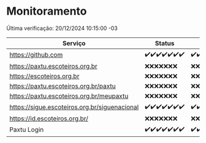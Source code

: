 # Monitoramento

Última verificação: 20/12/2024 10:15:00 -03

|Serviço|Status|Últimas 24h|
|---|---|---|
|https://github.com|<span title="2024-12-13: OK=23">✔️</span><span title="2024-12-14: OK=23">✔️</span><span title="2024-12-15: OK=23">✔️</span><span title="2024-12-16: OK=23">✔️</span><span title="2024-12-17: OK=23">✔️</span><span title="2024-12-18: OK=23">✔️</span><span title="2024-12-19: OK=12">✔️</span>|<span title="19/12/2024 10:18:00 -03 : 200">✔️</span><span title="19/12/2024 11:08:00 -03 : 200">✔️</span><span title="19/12/2024 12:08:00 -03 : 200">✔️</span><span title="19/12/2024 13:09:00 -03 : 200">✔️</span><span title="19/12/2024 14:07:00 -03 : 200">✔️</span><span title="19/12/2024 15:11:00 -03 : 200">✔️</span><span title="19/12/2024 16:06:00 -03 : 200">✔️</span><span title="19/12/2024 17:09:00 -03 : 200">✔️</span><span title="19/12/2024 18:07:00 -03 : 200">✔️</span><span title="19/12/2024 19:07:00 -03 : 200">✔️</span><span title="19/12/2024 20:08:00 -03 : 200">✔️</span><span title="19/12/2024 21:40:00 -03 : 200">✔️</span><span title="19/12/2024 23:10:00 -03 : 200">✔️</span><span title="20/12/2024 00:14:00 -03 : 200">✔️</span><span title="20/12/2024 01:10:00 -03 : 200">✔️</span><span title="20/12/2024 02:08:00 -03 : 200">✔️</span><span title="20/12/2024 03:12:00 -03 : 200">✔️</span><span title="20/12/2024 04:08:00 -03 : 200">✔️</span><span title="20/12/2024 05:11:00 -03 : 200">✔️</span><span title="20/12/2024 06:08:00 -03 : 200">✔️</span><span title="20/12/2024 07:08:00 -03 : 200">✔️</span><span title="20/12/2024 08:06:00 -03 : 200">✔️</span><span title="20/12/2024 09:15:00 -03 : 200">✔️</span><span title="20/12/2024 10:15:00 -03 : 200">✔️</span>|
|https://paxtu.escoteiros.org.br|<span title="2024-12-13: Falhas=23">❌</span><span title="2024-12-14: Falhas=23">❌</span><span title="2024-12-15: Falhas=23">❌</span><span title="2024-12-16: Falhas=23">❌</span><span title="2024-12-17: Falhas=23">❌</span><span title="2024-12-18: Falhas=23">❌</span><span title="2024-12-19: Falhas=12">❌</span>|<span title="19/12/2024 10:18:00 -03 : 403">❌</span><span title="19/12/2024 11:08:00 -03 : 403">❌</span><span title="19/12/2024 12:08:00 -03 : 403">❌</span><span title="19/12/2024 13:09:00 -03 : 403">❌</span><span title="19/12/2024 14:07:00 -03 : 403">❌</span><span title="19/12/2024 15:11:00 -03 : 403">❌</span><span title="19/12/2024 16:06:00 -03 : 403">❌</span><span title="19/12/2024 17:09:00 -03 : 403">❌</span><span title="19/12/2024 18:07:00 -03 : 403">❌</span><span title="19/12/2024 19:07:00 -03 : 403">❌</span><span title="19/12/2024 20:08:00 -03 : 403">❌</span><span title="19/12/2024 21:40:00 -03 : 403">❌</span><span title="19/12/2024 23:10:00 -03 : 403">❌</span><span title="20/12/2024 00:14:00 -03 : 403">❌</span><span title="20/12/2024 01:10:00 -03 : 403">❌</span><span title="20/12/2024 02:08:00 -03 : 403">❌</span><span title="20/12/2024 03:12:00 -03 : 403">❌</span><span title="20/12/2024 04:08:00 -03 : 403">❌</span><span title="20/12/2024 05:11:00 -03 : 403">❌</span><span title="20/12/2024 06:08:00 -03 : 403">❌</span><span title="20/12/2024 07:08:00 -03 : 403">❌</span><span title="20/12/2024 08:06:00 -03 : 403">❌</span><span title="20/12/2024 09:15:00 -03 : 403">❌</span><span title="20/12/2024 10:15:00 -03 : 403">❌</span>|
|https://escoteiros.org.br|<span title="2024-12-13: Falhas=23">❌</span><span title="2024-12-14: Falhas=23">❌</span><span title="2024-12-15: Falhas=23">❌</span><span title="2024-12-16: Falhas=23">❌</span><span title="2024-12-17: Falhas=23">❌</span><span title="2024-12-18: Falhas=23">❌</span><span title="2024-12-19: Falhas=12">❌</span>|<span title="19/12/2024 10:18:00 -03 : 403">❌</span><span title="19/12/2024 11:08:00 -03 : 403">❌</span><span title="19/12/2024 12:08:00 -03 : 403">❌</span><span title="19/12/2024 13:09:00 -03 : 403">❌</span><span title="19/12/2024 14:07:00 -03 : 403">❌</span><span title="19/12/2024 15:11:00 -03 : 403">❌</span><span title="19/12/2024 16:06:00 -03 : 403">❌</span><span title="19/12/2024 17:09:00 -03 : 403">❌</span><span title="19/12/2024 18:07:00 -03 : 403">❌</span><span title="19/12/2024 19:07:00 -03 : 403">❌</span><span title="19/12/2024 20:08:00 -03 : 403">❌</span><span title="19/12/2024 21:40:00 -03 : 403">❌</span><span title="19/12/2024 23:10:00 -03 : 403">❌</span><span title="20/12/2024 00:14:00 -03 : 403">❌</span><span title="20/12/2024 01:10:00 -03 : 403">❌</span><span title="20/12/2024 02:08:00 -03 : 403">❌</span><span title="20/12/2024 03:12:00 -03 : 403">❌</span><span title="20/12/2024 04:08:00 -03 : 403">❌</span><span title="20/12/2024 05:11:00 -03 : 403">❌</span><span title="20/12/2024 06:08:00 -03 : 403">❌</span><span title="20/12/2024 07:08:00 -03 : 403">❌</span><span title="20/12/2024 08:06:00 -03 : 403">❌</span><span title="20/12/2024 09:15:00 -03 : 403">❌</span><span title="20/12/2024 10:15:00 -03 : 403">❌</span>|
|https://paxtu.escoteiros.org.br/paxtu|<span title="2024-12-13: Falhas=23">❌</span><span title="2024-12-14: Falhas=23">❌</span><span title="2024-12-15: Falhas=23">❌</span><span title="2024-12-16: Falhas=23">❌</span><span title="2024-12-17: Falhas=23">❌</span><span title="2024-12-18: Falhas=23">❌</span><span title="2024-12-19: Falhas=12">❌</span>|<span title="19/12/2024 10:18:00 -03 : 403">❌</span><span title="19/12/2024 11:08:00 -03 : 403">❌</span><span title="19/12/2024 12:08:00 -03 : 403">❌</span><span title="19/12/2024 13:09:00 -03 : 403">❌</span><span title="19/12/2024 14:07:00 -03 : 403">❌</span><span title="19/12/2024 15:11:00 -03 : 403">❌</span><span title="19/12/2024 16:06:00 -03 : 403">❌</span><span title="19/12/2024 17:09:00 -03 : 403">❌</span><span title="19/12/2024 18:07:00 -03 : 403">❌</span><span title="19/12/2024 19:07:00 -03 : 403">❌</span><span title="19/12/2024 20:08:00 -03 : 403">❌</span><span title="19/12/2024 21:40:00 -03 : 403">❌</span><span title="19/12/2024 23:10:00 -03 : 403">❌</span><span title="20/12/2024 00:14:00 -03 : 403">❌</span><span title="20/12/2024 01:10:00 -03 : 403">❌</span><span title="20/12/2024 02:08:00 -03 : 403">❌</span><span title="20/12/2024 03:12:00 -03 : 403">❌</span><span title="20/12/2024 04:08:00 -03 : 403">❌</span><span title="20/12/2024 05:11:00 -03 : 403">❌</span><span title="20/12/2024 06:08:00 -03 : 403">❌</span><span title="20/12/2024 07:08:00 -03 : 403">❌</span><span title="20/12/2024 08:06:00 -03 : 403">❌</span><span title="20/12/2024 09:15:00 -03 : 403">❌</span><span title="20/12/2024 10:15:00 -03 : 403">❌</span>|
|https://paxtu.escoteiros.org.br/meupaxtu|<span title="2024-12-13: Falhas=23">❌</span><span title="2024-12-14: Falhas=23">❌</span><span title="2024-12-15: Falhas=23">❌</span><span title="2024-12-16: Falhas=23">❌</span><span title="2024-12-17: Falhas=23">❌</span><span title="2024-12-18: Falhas=23">❌</span><span title="2024-12-19: Falhas=12">❌</span>|<span title="19/12/2024 10:18:00 -03 : 403">❌</span><span title="19/12/2024 11:08:00 -03 : 403">❌</span><span title="19/12/2024 12:08:00 -03 : 403">❌</span><span title="19/12/2024 13:09:00 -03 : 403">❌</span><span title="19/12/2024 14:07:00 -03 : 403">❌</span><span title="19/12/2024 15:11:00 -03 : 403">❌</span><span title="19/12/2024 16:06:00 -03 : 403">❌</span><span title="19/12/2024 17:09:00 -03 : 403">❌</span><span title="19/12/2024 18:07:00 -03 : 403">❌</span><span title="19/12/2024 19:07:00 -03 : 403">❌</span><span title="19/12/2024 20:08:00 -03 : 403">❌</span><span title="19/12/2024 21:40:00 -03 : 403">❌</span><span title="19/12/2024 23:10:00 -03 : 403">❌</span><span title="20/12/2024 00:14:00 -03 : 403">❌</span><span title="20/12/2024 01:10:00 -03 : 403">❌</span><span title="20/12/2024 02:08:00 -03 : 403">❌</span><span title="20/12/2024 03:12:00 -03 : 403">❌</span><span title="20/12/2024 04:08:00 -03 : 403">❌</span><span title="20/12/2024 05:11:00 -03 : 403">❌</span><span title="20/12/2024 06:08:00 -03 : 403">❌</span><span title="20/12/2024 07:08:00 -03 : 403">❌</span><span title="20/12/2024 08:06:00 -03 : 403">❌</span><span title="20/12/2024 09:15:00 -03 : 403">❌</span><span title="20/12/2024 10:15:00 -03 : 403">❌</span>|
|https://sigue.escoteiros.org.br/siguenacional|<span title="2024-12-13: OK=23">✔️</span><span title="2024-12-14: OK=23">✔️</span><span title="2024-12-15: OK=23">✔️</span><span title="2024-12-16: OK=23">✔️</span><span title="2024-12-17: OK=23">✔️</span><span title="2024-12-18: OK=23">✔️</span><span title="2024-12-19: OK=12">✔️</span>|<span title="19/12/2024 10:18:00 -03 : 200">✔️</span><span title="19/12/2024 11:08:00 -03 : 200">✔️</span><span title="19/12/2024 12:08:00 -03 : 200">✔️</span><span title="19/12/2024 13:09:00 -03 : 200">✔️</span><span title="19/12/2024 14:07:00 -03 : 200">✔️</span><span title="19/12/2024 15:11:00 -03 : 200">✔️</span><span title="19/12/2024 16:06:00 -03 : 200">✔️</span><span title="19/12/2024 17:09:00 -03 : 200">✔️</span><span title="19/12/2024 18:07:00 -03 : 200">✔️</span><span title="19/12/2024 19:07:00 -03 : 200">✔️</span><span title="19/12/2024 20:08:00 -03 : 200">✔️</span><span title="19/12/2024 21:40:00 -03 : 200">✔️</span><span title="19/12/2024 23:10:00 -03 : 200">✔️</span><span title="20/12/2024 00:14:00 -03 : 200">✔️</span><span title="20/12/2024 01:10:00 -03 : 200">✔️</span><span title="20/12/2024 02:08:00 -03 : 200">✔️</span><span title="20/12/2024 03:12:00 -03 : 200">✔️</span><span title="20/12/2024 04:08:00 -03 : 200">✔️</span><span title="20/12/2024 05:11:00 -03 : 200">✔️</span><span title="20/12/2024 06:08:00 -03 : 200">✔️</span><span title="20/12/2024 07:08:00 -03 : 200">✔️</span><span title="20/12/2024 08:06:00 -03 : 200">✔️</span><span title="20/12/2024 09:15:00 -03 : 200">✔️</span><span title="20/12/2024 10:15:00 -03 : 200">✔️</span>|
|https://id.escoteiros.org.br/|<span title="2024-12-13: Falhas=23">❌</span><span title="2024-12-14: Falhas=23">❌</span><span title="2024-12-15: Falhas=23">❌</span><span title="2024-12-16: Falhas=23">❌</span><span title="2024-12-17: Falhas=23">❌</span><span title="2024-12-18: Falhas=23">❌</span><span title="2024-12-19: Falhas=12">❌</span>|<span title="19/12/2024 10:18:00 -03 : 403">❌</span><span title="19/12/2024 11:08:00 -03 : 403">❌</span><span title="19/12/2024 12:08:00 -03 : 403">❌</span><span title="19/12/2024 13:09:00 -03 : 403">❌</span><span title="19/12/2024 14:07:00 -03 : 403">❌</span><span title="19/12/2024 15:11:00 -03 : 403">❌</span><span title="19/12/2024 16:06:00 -03 : 403">❌</span><span title="19/12/2024 17:09:00 -03 : 403">❌</span><span title="19/12/2024 18:07:00 -03 : 403">❌</span><span title="19/12/2024 19:07:00 -03 : 403">❌</span><span title="19/12/2024 20:08:00 -03 : 403">❌</span><span title="19/12/2024 21:40:00 -03 : 403">❌</span><span title="19/12/2024 23:10:00 -03 : 403">❌</span><span title="20/12/2024 00:14:00 -03 : 403">❌</span><span title="20/12/2024 01:10:00 -03 : 403">❌</span><span title="20/12/2024 02:08:00 -03 : 403">❌</span><span title="20/12/2024 03:12:00 -03 : 403">❌</span><span title="20/12/2024 04:08:00 -03 : 403">❌</span><span title="20/12/2024 05:11:00 -03 : 403">❌</span><span title="20/12/2024 06:08:00 -03 : 403">❌</span><span title="20/12/2024 07:08:00 -03 : 403">❌</span><span title="20/12/2024 08:06:00 -03 : 403">❌</span><span title="20/12/2024 09:15:00 -03 : 403">❌</span><span title="20/12/2024 10:15:00 -03 : 403">❌</span>|
|Paxtu Login|<span title="2024-12-13: OK=23">✔️</span><span title="2024-12-14: OK=23">✔️</span><span title="2024-12-15: OK=23">✔️</span><span title="2024-12-16: OK=23">✔️</span><span title="2024-12-17: OK=23">✔️</span><span title="2024-12-18: OK=23">✔️</span><span title="2024-12-19: OK=12">✔️</span>|<span title="19/12/2024 10:18:00 -03 : 200">✔️</span><span title="19/12/2024 11:08:00 -03 : 200">✔️</span><span title="19/12/2024 12:08:00 -03 : 200">✔️</span><span title="19/12/2024 13:09:00 -03 : 200">✔️</span><span title="19/12/2024 14:07:00 -03 : 200">✔️</span><span title="19/12/2024 15:11:00 -03 : 200">✔️</span><span title="19/12/2024 16:06:00 -03 : 200">✔️</span><span title="19/12/2024 17:09:00 -03 : 200">✔️</span><span title="19/12/2024 18:07:00 -03 : 200">✔️</span><span title="19/12/2024 19:07:00 -03 : 200">✔️</span><span title="19/12/2024 20:08:00 -03 : 200">✔️</span><span title="19/12/2024 21:40:00 -03 : 200">✔️</span><span title="19/12/2024 23:10:00 -03 : 200">✔️</span><span title="20/12/2024 00:14:00 -03 : 200">✔️</span><span title="20/12/2024 01:10:00 -03 : 200">✔️</span><span title="20/12/2024 02:08:00 -03 : 200">✔️</span><span title="20/12/2024 03:12:00 -03 : 200">✔️</span><span title="20/12/2024 04:08:00 -03 : 200">✔️</span><span title="20/12/2024 05:11:00 -03 : 200">✔️</span><span title="20/12/2024 06:08:00 -03 : 200">✔️</span><span title="20/12/2024 07:08:00 -03 : 200">✔️</span><span title="20/12/2024 08:06:00 -03 : 200">✔️</span><span title="20/12/2024 09:15:00 -03 : 200">✔️</span><span title="20/12/2024 10:15:00 -03 : 200">✔️</span>|
